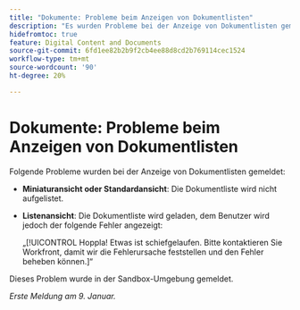 ```yaml
---
title: "Dokumente: Probleme beim Anzeigen von Dokumentlisten"
description: "Es wurden Probleme bei der Anzeige von Dokumentlisten gemeldet. Weitere Informationen finden Sie in diesem Artikel."
hidefromtoc: true
feature: Digital Content and Documents
source-git-commit: 6fd1ee82b2b9f2cb4ee88d8cd2b769114cec1524
workflow-type: tm+mt
source-wordcount: '90'
ht-degree: 20%

---
```



# Dokumente: Probleme beim Anzeigen von Dokumentlisten

Folgende Probleme wurden bei der Anzeige von Dokumentlisten gemeldet:

* **Miniaturansicht oder Standardansicht**: Die Dokumentliste wird nicht aufgelistet.
* **Listenansicht**: Die Dokumentliste wird geladen, dem Benutzer wird jedoch der folgende Fehler angezeigt:

  „[!UICONTROL Hoppla! Etwas ist schiefgelaufen. Bitte kontaktieren Sie Workfront, damit wir die Fehlerursache feststellen und den Fehler beheben können.]“

Dieses Problem wurde in der Sandbox-Umgebung gemeldet.

_Erste Meldung am 9. Januar._
